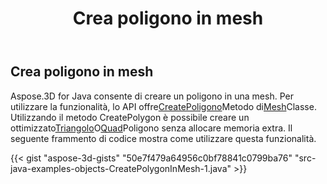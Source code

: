 ﻿---
title: Crea poligono in mesh
type: docs
weight: 80
url: /it/java/create-polygon-in-mesh/
description: Aspose.3D for Java consente di creare un poligono in una mesh.
---
## **Crea poligono in mesh**
Aspose.3D for Java consente di creare un poligono in una mesh. Per utilizzare la funzionalità, lo API offre[CreatePoligono](https://reference.aspose.com/3d/java/com.aspose.threed/Mesh#createPolygon-int-int-int-)Metodo di[Mesh](https://reference.aspose.com/3d/java/com.aspose.threed/Mesh)Classe. Utilizzando il metodo CreatePolygon è possibile creare un ottimizzato[Triangolo](https://reference.aspose.com/3d/java/com.aspose.threed/Mesh#createPolygon-int-int-int-)O[Quad](https://reference.aspose.com/3d/java/com.aspose.threed/Mesh#createPolygon-int-int-int-int-)Poligono senza allocare memoria extra. Il seguente frammento di codice mostra come utilizzare questa funzionalità.



{{< gist "aspose-3d-gists" "50e7f479a64956c0bf78841c0799ba76" "src-java-examples-objects-CreatePolygonInMesh-1.java" >}}
